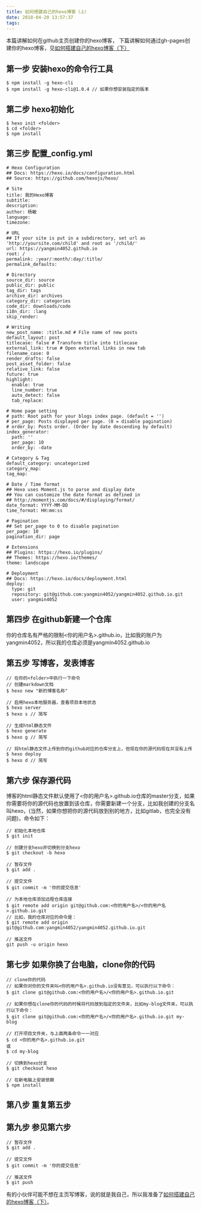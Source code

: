 ```yaml
---
title: 如何搭建自己的hexo博客（上）
date: 2018-04-20 13:57:37
tags:
---
```

本篇讲解如何在github主页创建你的hexo博客，
下篇讲解如何通过gh-pages创建你的hexo博客，见[如何搭建自己的hexo博客（下）](https://yangmin4052.github.io/my-hexo-blog/2018/04/20/%E5%A6%82%E4%BD%95%E6%90%AD%E5%BB%BA%E8%87%AA%E5%B7%B1%E7%9A%84hexo%E5%8D%9A%E5%AE%A2%EF%BC%88%E4%B8%8B%EF%BC%89/)

## 第一步 安装hexo的命令行工具
```
$ npm install -g hexo-cli
$ npm install -g hexo-cli@1.0.4 // 如果你想安装指定的版本

```
## 第二步 hexo初始化

```
$ hexo init <folder>
$ cd <folder>
$ npm install
```
## 第三步 配置_config.yml
```
# Hexo Configuration
## Docs: https://hexo.io/docs/configuration.html
## Source: https://github.com/hexojs/hexo/

# Site
title: 我的Hexo博客
subtitle:
description:
author: 杨敏
language:
timezone:

# URL
## If your site is put in a subdirectory, set url as 'http://yoursite.com/child' and root as '/child/'
url: https://yangmin4052.github.io
root: /
permalink: :year/:month/:day/:title/
permalink_defaults:

# Directory
source_dir: source
public_dir: public
tag_dir: tags
archive_dir: archives
category_dir: categories
code_dir: downloads/code
i18n_dir: :lang
skip_render:

# Writing
new_post_name: :title.md # File name of new posts
default_layout: post
titlecase: false # Transform title into titlecase
external_link: true # Open external links in new tab
filename_case: 0
render_drafts: false
post_asset_folder: false
relative_link: false
future: true
highlight:
  enable: true
  line_number: true
  auto_detect: false
  tab_replace:
  
# Home page setting
# path: Root path for your blogs index page. (default = '')
# per_page: Posts displayed per page. (0 = disable pagination)
# order_by: Posts order. (Order by date descending by default)
index_generator:
  path: ''
  per_page: 10
  order_by: -date
  
# Category & Tag
default_category: uncategorized
category_map:
tag_map:

# Date / Time format
## Hexo uses Moment.js to parse and display date
## You can customize the date format as defined in
## http://momentjs.com/docs/#/displaying/format/
date_format: YYYY-MM-DD
time_format: HH:mm:ss

# Pagination
## Set per_page to 0 to disable pagination
per_page: 10
pagination_dir: page

# Extensions
## Plugins: https://hexo.io/plugins/
## Themes: https://hexo.io/themes/
theme: landscape

# Deployment
## Docs: https://hexo.io/docs/deployment.html
deploy:
  type: git
  repository: git@github.com:yangmin4052/yangmin4052.github.io.git
  user: yangmin4052
```

## 第四步 在github新建一个仓库
你的仓库名有严格的限制<你的用户名>.github.io，比如我的账户为yangmin4052，所以我的仓库必须是yangmin4052.github.io
## 第五步 写博客，发表博客
```
// 在你的<folder>中执行一下命令
// 创建markdown文档
$ hexo new "新的博客名称"

// 启用hexo本地服务器，查看项目本地状态
$ hexo server
$ hexo s // 简写

// 生成html静态文件
$ hexo generate
$ hexo g // 简写

// 将html静态文件上传到你的github对应的仓库分支上，但现在你的源代码现在并没有上传
$ hexo deploy
$ hexo d // 简写

```
## 第六步 保存源代码
博客的html静态文件默认使用了<你的用户名>.github.io仓库的master分支，如果你需要将你的源代码也放置到该仓库，你需要新建一个分支，比如我创建的分支名叫hexo，(当然，如果你想把你的源代码放到别的地方，比如gitlab，也完全没有问题)，命令如下：
```
// 初始化本地仓库
$ git init

// 创建分支hexo并切换到分支hexo
$ git checkout -b hexo

// 暂存文件
$ git add .

// 提交文件
$ git commit -m '你的提交信息'

// 为本地仓库添加远程仓库连接
$ git remote add origin git@github.com:<你的用户名>/<你的用户名>.github.io.git
// 比如，我的仓库对应的命令是：
$ git remote add origin git@github.com:yangmin4052/yangmin4052.github.io.git

// 推送文件
git push -u origin hexo

```
## 第七步 如果你换了台电脑，clone你的代码

```
// clone你的代码
// 如果你对你的文件夹叫<你的用户名>.github.io没有意见，可以执行以下命令：
$ git clone git@github.com:<你的用户名>/<你的用户名>.github.io.git

// 如果你想在clone你的代码的时候将代码放到指定的文件夹，比如my-blog文件夹，可以执行以下命令：
$ git clone git@github.com:<你的用户名>/<你的用户名>.github.io.git my-blog

// 打开项目文件夹，与上面两条命令一一对应
$ cd <你的用户名>.github.io.git
或
$ cd my-blog

// 切换到hexo分支
$ git checkout hexo

// 在新电脑上安装依赖
$ npm install

```
## 第八步 重复第五步
## 第九步 参见第六步
```
// 暂存文件
$ git add .

// 提交文件
$ git commit -m '你的提交信息'

// 推送文件
$ git push
```
有的小伙伴可能不想在主页写博客，说的就是我自己，所以我准备了[如何搭建自己的hexo博客（下）](https://yangmin4052.github.io/my-hexo-blog/2018/04/20/%E5%A6%82%E4%BD%95%E6%90%AD%E5%BB%BA%E8%87%AA%E5%B7%B1%E7%9A%84hexo%E5%8D%9A%E5%AE%A2%EF%BC%88%E4%B8%8B%EF%BC%89/)。